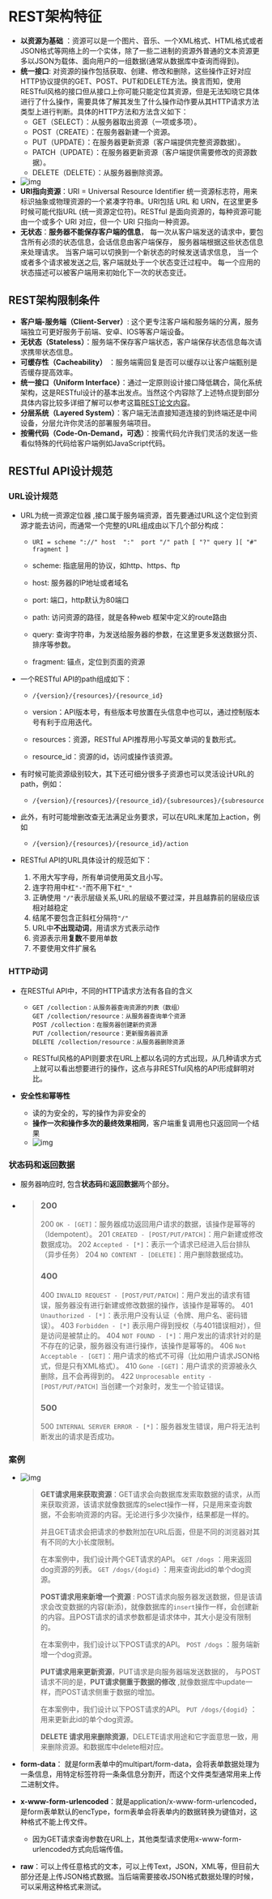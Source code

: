 # REST架构特征

- **以资源为基础** ：资源可以是一个图片、音乐、一个XML格式、HTML格式或者JSON格式等网络上的一个实体，除了一些二进制的资源外普通的文本资源更多以JSON为载体、面向用户的一组数据(通常从数据库中查询而得到)。
- **统一接口**: 对资源的操作包括获取、创建、修改和删除，这些操作正好对应HTTP协议提供的GET、POST、PUT和DELETE方法。换言而知，使用RESTful风格的接口但从接口上你可能只能定位其资源，但是无法知晓它具体进行了什么操作，需要具体了解其发生了什么操作动作要从其HTTP请求方法类型上进行判断。具体的HTTP方法和方法含义如下：
  - GET（SELECT）：从服务器取出资源（一项或多项）。
  - POST（CREATE）：在服务器新建一个资源。
  - PUT（UPDATE）：在服务器更新资源（客户端提供完整资源数据）。
  - PATCH（UPDATE）：在服务器更新资源（客户端提供需要修改的资源数据）。
  - DELETE（DELETE）：从服务器删除资源。
- ![img](https://raw.githubusercontent.com/TWDH/Leetcode-From-Zero/pictures/img/v2-4c87f23be230fdf16dc99398781ebb1b_720w.jpg)
- **URI指向资源**：URI = Universal Resource Identifier 统一资源标志符，用来标识抽象或物理资源的一个紧凑字符串。URI包括 URL 和 URN，在这里更多时候可能代指URL (统一资源定位符)。RESTful 是面向资源的，每种资源可能由一个或多个 URI 对应，但一个 URI 只指向一种资源。
- **无状态**：**服务器不能保存客户端的信息**， 每一次从客户端发送的请求中，要包含所有必须的状态信息，会话信息由客户端保存， 服务器端根据这些状态信息来处理请求。 当客户端可以切换到一个新状态的时候发送请求信息， 当一个或者多个请求被发送之后, 客户端就处于一个状态变迁过程中。 每一个应用的状态描述可以被客户端用来初始化下一次的状态变迁。

## REST架构限制条件

- **客户端-服务端（Client-Server）**: 这个更专注客户端和服务端的分离，服务端独立可更好服务于前端、安卓、IOS等客户端设备。
- **无状态（Stateless）**：服务端不保存客户端状态，客户端保存状态信息每次请求携带状态信息。
- **可缓存性（Cacheability）** ：服务端需回复是否可以缓存以让客户端甄别是否缓存提高效率。
- **统一接口（Uniform Interface）**：通过一定原则设计接口降低耦合，简化系统架构，这是RESTful设计的基本出发点。当然这个内容除了上述特点提到部分具体内容比较多详细了解可以参考这篇[REST论文内容](https://link.zhihu.com/?target=https%3A//www.ics.uci.edu/~fielding/pubs/dissertation/rest_arch_style.htm)。
- **分层系统（Layered System）**：客户端无法直接知道连接的到终端还是中间设备，分层允许你灵活的部署服务端项目。
- **按需代码（Code-On-Demand，可选）**：按需代码允许我们灵活的发送一些看似特殊的代码给客户端例如JavaScript代码。



## RESTful API设计规范

### URL设计规范

- URL为统一资源定位器 ,接口属于服务端资源，首先要通过URL这个定位到资源才能去访问，而通常一个完整的URL组成由以下几个部分构成：

  - ```
    URI = scheme "://" host  ":"  port "/" path [ "?" query ][ "#" fragment ]
    ```

  - scheme: 指底层用的协议，如http、https、ftp

  - host: 服务器的IP地址或者域名

  - port: 端口，http默认为80端口

  - path: 访问资源的路径，就是各种web 框架中定义的route路由

  - query: 查询字符串，为发送给服务器的参数，在这里更多发送数据分页、排序等参数。

  - fragment: 锚点，定位到页面的资源

- 一个RESTful API的path组成如下：

  - ```
    /{version}/{resources}/{resource_id}
    ```

  - version：API版本号，有些版本号放置在头信息中也可以，通过控制版本号有利于应用迭代。

  - resources：资源，RESTful API推荐用小写英文单词的复数形式。

  - resource_id：资源的id，访问或操作该资源。

- 有时候可能资源级别较大，其下还可细分很多子资源也可以灵活设计URL的path，例如：

  - ```
    /{version}/{resources}/{resource_id}/{subresources}/{subresource_id}
    ```

- 此外，有时可能增删改查无法满足业务要求，可以在URL末尾加上action，例如

  - ```
    /{version}/{resources}/{resource_id}/action
    ```

- RESTful API的URL具体设计的规范如下：

  1. 不用大写字母，所有单词使用英文且小写。
  2. 连字符用中杠`"-"`而不用下杠`"_"`
  3. 正确使用 `"/"`表示层级关系,URL的层级不要过深，并且越靠前的层级应该相对越稳定
  4. 结尾不要包含正斜杠分隔符`"/"`
  5. URL中**不出现动词**，用请求方式表示动作
  6. 资源表示用**复数**不要用单数
  7. 不要使用文件扩展名

### HTTP动词

- 在RESTful API中，不同的HTTP请求方法有各自的含义

  - ```
    GET /collection：从服务器查询资源的列表（数组）
    GET /collection/resource：从服务器查询单个资源
    POST /collection：在服务器创建新的资源
    PUT /collection/resource：更新服务器资源
    DELETE /collection/resource：从服务器删除资源
    ```

  - RESTful风格的API则要求在URL上都以名词的方式出现，从几种请求方式上就可以看出想要进行的操作，这点与非RESTful风格的API形成鲜明对比。

- **安全性和幂等性**

  - 读的为安全的，写的操作为非安全的
  - **操作一次和操作多次的最终效果相同**，客户端重复调用也只返回同一个结果
  - ![img](https://raw.githubusercontent.com/TWDH/Leetcode-From-Zero/pictures/img/v2-3d59c2beffb51d40d7c05fcf83ed372c_720w.jpg)

### 状态码和返回数据

- 服务器响应时, 包含**状态码**和**返回数据**两个部分。

- > ### 200
  >
  > 200 `OK - [GET]`：服务器成功返回用户请求的数据，该操作是幂等的（Idempotent）。
  > 201 `CREATED - [POST/PUT/PATCH]`：用户新建或修改数据成功。
  > 202 `Accepted - [*]`：表示一个请求已经进入后台排队（异步任务）
  > 204 `NO CONTENT - [DELETE]`：用户删除数据成功。
  >
  > ### 400
  >
  > 400 `INVALID REQUEST - [POST/PUT/PATCH]`：用户发出的请求有错误，服务器没有进行新建或修改数据的操作，该操作是幂等的。
  > 401 `Unauthorized - [*]`：表示用户没有认证（令牌、用户名、密码错误）。
  > 403 `Forbidden - [*]` 表示用户得到授权（与401错误相对），但是访问是被禁止的。
  > 404 `NOT FOUND - [*]`：用户发出的请求针对的是不存在的记录，服务器没有进行操作，该操作是幂等的。
  > 406 `Not Acceptable - [GET]`：用户请求的格式不可得（比如用户请求JSON格式，但是只有XML格式）。
  > 410 `Gone -[GET]`：用户请求的资源被永久删除，且不会再得到的。
  > 422 `Unprocesable entity - [POST/PUT/PATCH]` 当创建一个对象时，发生一个验证错误。
  >
  > ### 500
  >
  > 500 `INTERNAL SERVER ERROR - [*]`：服务器发生错误，用户将无法判断发出的请求是否成功。

### 案例

- ![img](https://raw.githubusercontent.com/TWDH/Leetcode-From-Zero/pictures/img/v2-46b880b82c5cec18708506f7a34547b4_720w.jpg)

  > **GET请求用来获取资源**：GET请求会向数据库发索取数据的请求，从而来获取资源，该请求就像数据库的select操作一样，只是用来查询数据，不会影响资源的内容。无论进行多少次操作，结果都是一样的。
  >
  > 并且GET请求会把请求的参数附加在URL后面，但是不同的浏览器对其有不同的大小长度限制。
  >
  > 在本案例中，我们设计两个GET请求的API。
  > `GET /dogs` ：用来返回dog资源的列表。
  > `GET /dogs/{dogid}` ：用来查询此id的单个dog资源。
  >
  > **POST请求用来新增一个资源** : POST请求向服务器发送数据，但是该请求会改变数据的内容(新添)，就像数据库的`insert`操作一样，会创建新的内容。且POST请求的请求参数都是请求体中，其大小是没有限制的。
  >
  > 在本案例中，我们设计以下POST请求的API。
  > `POST /dogs` ：服务端新增一个dog资源。
  >
  > **PUT请求用来更新资源**，PUT请求是向服务器端发送数据的， 与POST请求不同的是，**PUT请求侧重于数据的修改** ,就像数据库中update一样，而POST请求侧重于数据的增加。
  >
  > 在本案例中，我们设计以下POST请求的API。
  > `PUT /dogs/{dogid}` ：用来更新此id的单个dog资源。
  >
  > **DELETE 请求用来删除资源**，DELETE请求用途和它字面意思一致，用来删除资源。和数据库中delete相对应。

- **form-data**： 就是form表单中的multipart/form-data，会将表单数据处理为一条信息，用特定标签符将一条条信息分割开，而这个文件类型通常用来上传二进制文件。

- **x-www-form-urlencoded**：就是application/x-www-form-urlencoded，是form表单默认的encType，form表单会将表单内的数据转换为键值对，这种格式不能上传文件。

  - 因为GET请求查询参数在URL上，其他类型请求使用x-www-form-urlencoded方式向后端传值。

- **raw**：可以上传任意格式的文本，可以上传Text，JSON，XML等，但目前大部分还是上传JSON格式数据。当后端需要接收JSON格式数据处理的时候，可以采用这种格式来测试。







































































